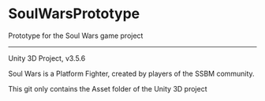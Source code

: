 SoulWarsPrototype
=================

Prototype for the Soul Wars game project


-------------------

Unity 3D Project, v3.5.6

Soul Wars is a Platform Fighter, created by players of the SSBM community.

This git only contains the Asset folder of the Unity 3D project
